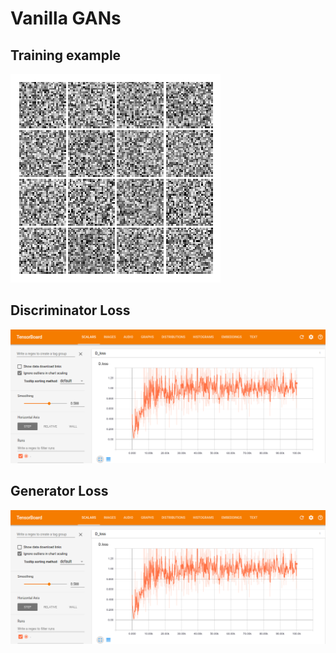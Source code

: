 # Vanilla GANs


## Training example

![](imgs/train.gif)

## Discriminator Loss

![](imgs/D_loss.png)

## Generator Loss

![](imgs/D_loss.png)
